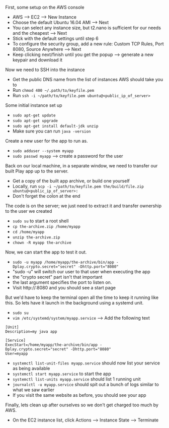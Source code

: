 First, some setup on the AWS console 

- AWS --> EC2 --> New Instance
- Choose the default Ubuntu 16.04 AMI --> Next
- You can select any instance size, but t2.nano is sufficient for our needs and the cheapest --> Next
- Stick with the default settings until step 6
- To configure the security group, add a new rule: Custom TCP Rules, Port 8080, Source Anywhere --> Next
- Keep clicking next/finish until you get the popup --> generate a new keypair and download it

Now we need to SSH into the instance 

- Get the public DNS name from the list of instances AWS should take you to
- Run `chmod 400 ~/.path/to/keyfile.pem`
- Run `ssh -i ~/path/to/keyfile.pem ubuntu@<public_ip_of_server>`

Some initial instance set up

- `sudo apt-get update`
- `sudo apt-get upgrade`
- `sudo apt-get install default-jdk unzip`
- Make sure you can run `java -version`

Create a new user for the app to run as.

- `sudo adduser --system myapp`
- `sudo passwd myapp` --> create a password for the user

Back on our local machine, in a separate window, we need to transfer our built Play app up to the server.

- Get a copy of the built app archive, or build one yourself 
- Locally, run `scp -i ~/path/to/keyfile.pem the/build/file.zip ubuntu@<public_ip_of_server>:` 
- Don't forget the colon at the end

The code is on the server; we just need to extract it and transfer ownership to the user we created 

- `sudo su` to start a root shell
- `cp the-archive.zip /home/myapp`
- `cd /home/myapp`
- `unzip the-archive.zip`
- `chown -R myapp the-archive`

Now, we can start the app to test it out.

- `sudo -u myapp /home/myapp/the-archive/bin/app -Dplay.crypto.secret="secret" -Dhttp.port="8080"`
- "sudo -u" will switch our user to that user when executing the app 
- the "crypto secret" part isn't that important
- the last argument specifies the port to listen on. 
- Visit http://<public-ip>:8080 and you should see a start page 

But we'd have to keep the terminal open all the time to keep it running like this. 
So lets have it launch in the background using a systemd unit.

- `sudo su`
- `vim /etc/systemd/system/myapp.service` --> Add the following text 

```
[Unit]
Description=my java app

[Service]
ExecStart=/home/myapp/the-archive/bin/app -Dplay.crypto.secret="secret" -Dhttp.port="8080"
User=myapp
```

- `systemctl list-unit-files myapp.service` should now list your service as being available
- `systemctl start myapp.service` to start the app 
- `systemctl list-units myapp.service` should list 1 running unit 
- `journalctl -u myapp.service` should spit out a bunch of logs similar to what we saw earlier
- If you visit the same website as before, you should see your app

Finally, lets clean up after ourselves so we don't get charged too much by AWS.

- On the EC2 instance list, click Actions --> Instance State --> Terminate

